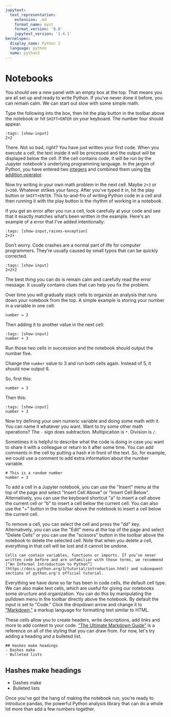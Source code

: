 ```yaml
---
jupytext:
  text_representation:
    extension: .md
    format_name: myst
    format_version: '0.8'
    jupytext_version: '1.4.1'
kernelspec:
  display_name: Python 3
  language: python
  name: python3
---
```


# Notebooks

You should see a new panel with an empty box at the top. That means you are all set up and ready to write Python. If you‘ve never done it before, you can remain calm. We can start out slow with some simple math.

Type the following into the box, then hit the play button in the toolbar above the notebook or hit `SHIFT+ENTER` on your keyboard. The number four should appear.

```{code-cell}
:tags: [show-input]
2+2
```

There. Not so bad, right? You have just written your first code. When you execute a cell, the text inside it will be processed and the output will be displayed below the cell. If the cell contains code, it will be run by the Jupyter notebook's underlying programming language. In the jargon of Python, you have entered two [integers](https://docs.python.org/3/library/functions.html#int) and combined them using [the addition operator](https://docs.python.org/3/library/operator.html#mapping-operators-to-functions).

Now try writing in your own math problem in the next cell. Maybe `2+3` or `2+200`. Whatever strikes your fancy. After you've typed it in, hit the play button or `SHIFT+ENTER`. This to-and-fro of writing Python code in a cell and then running it with the play button is the rhythm of working in a notebook.

If you get an error after you run a cell, look carefully at your code and see that it exactly matches what’s been written in the example. Here's an example of a error that I've added intentionally:

```{code-cell}
:tags: [show-input,raises-exception]
2+2+
```

Don’t worry. Code crashes are a normal part of life for computer programmers. They’re usually caused by small typos that can be quickly corrected. 

```{code-cell}
:tags: [show-input]
2+2+2
```

The best thing you can do is remain calm and carefully read the error message. It usually contains clues that can help you fix the problem.

Over time you will gradually stack cells to organize an analysis that runs down your notebook from the top. A simple example is storing your number in a variable in one cell:

```{code-cell}
number = 2
```

Then adding it to another value in the next cell:

```{code-cell}
:tags: [show-input]
number + 3
```

Run those two cells in succession and the notebook should output the number five. 

Change the `number` value to 3 and run both cells again. Instead of 5, it should now output 6.

So, first this:

```{code-cell}
number = 3
```

Then this:

```{code-cell}
:tags: [show-input]
number + 3
```

Now try defining your own numeric variable and doing some math with it. You can name it whatever you want. Want to try some other math operations? The `-` sign does subtraction. Multipication is `*`. Division is `/`.

Sometimes it is helpful to describe what the code is doing in case you want to share it with a colleague or return to it after some time. You can add comments in the cell by putting a hash `#` in front of the text. So, for example, we could use a comment to add extra information about the number variable.

```{code-cell}
# This is a random number
number = 3
```

To add a cell in a Jupyter notebook, you can use the "Insert" menu at the top of the page and select "Insert Cell Above" or "Insert Cell Below". Alternatively, you can use the keyboard shortcut "a" to insert a cell above the current cell or "b" to insert a cell below the current cell. You can also use the "+" button in the toolbar above the notebook to insert a cell below the current cell.

To remove a cell, you can select the cell and press the "dd" key. Alternatively, you can use the "Edit" menu at the top of the page and select "Delete Cells" or you can use the "scissors" button in the toolbar above the notebook to delete the selected cell. Note that when you delete a cell, everything in that cell will be lost and it cannot be undone.

```{note}
Cells can contain variables, functions or imports. If you’ve never written code before and are unfamiliar with those terms, we recommend [“An Informal Introduction to Python”](https://docs.python.org/3/tutorial/introduction.html) and subsequent sections of python.org's official tutorial.
```

Everything we have done so far has been in code cells, the default cell type. We can also make text cells, which are useful for giving our notebooks some structure and organization. You can do this by manipulating the pulldown menu in the toolbar directly above the notebook. By default the input is set to "Code." Click the dropdown arrow and change it to ["Markdown,"](https://en.wikipedia.org/wiki/Markdown) a markup language for formatting text similar to HTML.  

These cells allow you to create headers, write descriptions, add links and more to add context to your code. ["The Ultimate Markdown Guide"](https://medium.com/analytics-vidhya/the-ultimate-markdown-guide-for-jupyter-notebook-d5e5abf728fd) is a reference on all of the styling that you can draw from. For now, let's try adding a heading and a bulleted list.

```none
## Hashes make headings
- Dashes make
- Bulleted lists
```

## Hashes make headings

- Dashes make
- Bulleted lists

Once you've got the hang of making the notebook run, you’re ready to introduce pandas, the powerful Python analysis library that can do a whole lot more than add a few numbers together.

